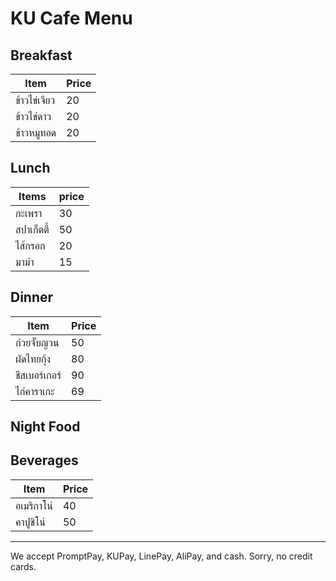 # KU Cafe Menu


## Breakfast

|Item|Price|
|----|-----|
|ข้าวไข่เจียว|20|
|ข้าวไข่ดาว|20|
|ข้าวหมูทอด|20|
    

## Lunch 

| Items | price |
| --- | --- |
| กะเพรา | 30 |
| สปาเก็ตตี้ | 50 |
| ไส้กรอก | 20 |
| มาม่า | 15 |
    
## Dinner

| Item | Price |
|-------|-----|
| ก๋วยจั๊บญวน | 50 |
| ผัดไทยกุ้ง | 80 |
| ชีสเบอร์เกอร์ | 90 |
| ไก่คาราเกะ | 69 |



## Night Food


## Beverages
| Item | Price |
| --- | --- |
| อเมริกาโน่ | 40 |
| คาปูชิโน่ | 50 |

---

We accept PromptPay, KUPay, LinePay, AliPay, and cash. Sorry, no credit cards.
